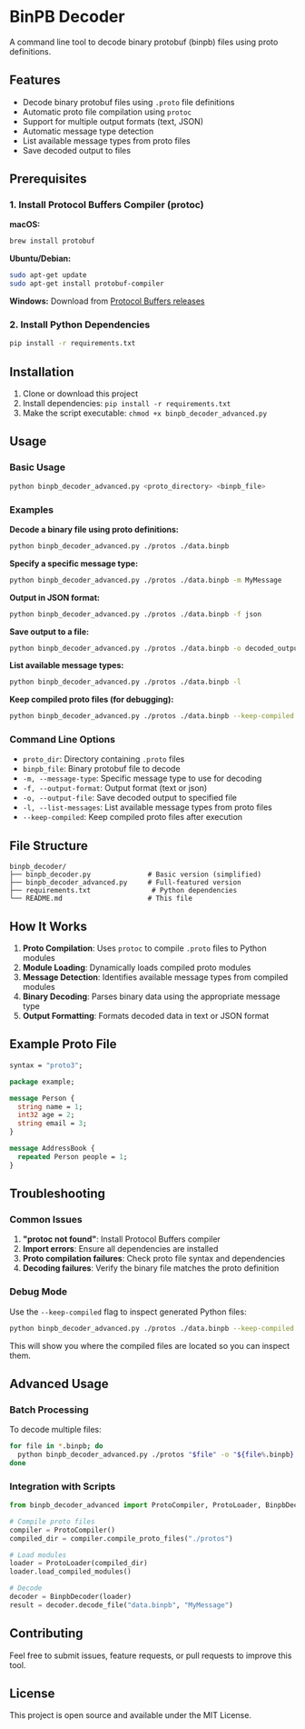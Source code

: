 # BinPB Decoder

A command line tool to decode binary protobuf (binpb) files using proto definitions.

## Features

- Decode binary protobuf files using `.proto` file definitions
- Automatic proto file compilation using `protoc`
- Support for multiple output formats (text, JSON)
- Automatic message type detection
- List available message types from proto files
- Save decoded output to files

## Prerequisites

### 1. Install Protocol Buffers Compiler (protoc)

**macOS:**
```bash
brew install protobuf
```

**Ubuntu/Debian:**
```bash
sudo apt-get update
sudo apt-get install protobuf-compiler
```

**Windows:**
Download from [Protocol Buffers releases](https://github.com/protocolbuffers/protobuf/releases)

### 2. Install Python Dependencies

```bash
pip install -r requirements.txt
```

## Installation

1. Clone or download this project
2. Install dependencies: `pip install -r requirements.txt`
3. Make the script executable: `chmod +x binpb_decoder_advanced.py`

## Usage

### Basic Usage

```bash
python binpb_decoder_advanced.py <proto_directory> <binpb_file>
```

### Examples

**Decode a binary file using proto definitions:**
```bash
python binpb_decoder_advanced.py ./protos ./data.binpb
```

**Specify a specific message type:**
```bash
python binpb_decoder_advanced.py ./protos ./data.binpb -m MyMessage
```

**Output in JSON format:**
```bash
python binpb_decoder_advanced.py ./protos ./data.binpb -f json
```

**Save output to a file:**
```bash
python binpb_decoder_advanced.py ./protos ./data.binpb -o decoded_output.txt
```

**List available message types:**
```bash
python binpb_decoder_advanced.py ./protos ./data.binpb -l
```

**Keep compiled proto files (for debugging):**
```bash
python binpb_decoder_advanced.py ./protos ./data.binpb --keep-compiled
```

### Command Line Options

- `proto_dir`: Directory containing `.proto` files
- `binpb_file`: Binary protobuf file to decode
- `-m, --message-type`: Specific message type to use for decoding
- `-f, --output-format`: Output format (text or json)
- `-o, --output-file`: Save decoded output to specified file
- `-l, --list-messages`: List available message types from proto files
- `--keep-compiled`: Keep compiled proto files after execution

## File Structure

```
binpb_decoder/
├── binpb_decoder.py              # Basic version (simplified)
├── binpb_decoder_advanced.py     # Full-featured version
├── requirements.txt               # Python dependencies
└── README.md                     # This file
```

## How It Works

1. **Proto Compilation**: Uses `protoc` to compile `.proto` files to Python modules
2. **Module Loading**: Dynamically loads compiled proto modules
3. **Message Detection**: Identifies available message types from compiled modules
4. **Binary Decoding**: Parses binary data using the appropriate message type
5. **Output Formatting**: Formats decoded data in text or JSON format

## Example Proto File

```protobuf
syntax = "proto3";

package example;

message Person {
  string name = 1;
  int32 age = 2;
  string email = 3;
}

message AddressBook {
  repeated Person people = 1;
}
```

## Troubleshooting

### Common Issues

1. **"protoc not found"**: Install Protocol Buffers compiler
2. **Import errors**: Ensure all dependencies are installed
3. **Proto compilation failures**: Check proto file syntax and dependencies
4. **Decoding failures**: Verify the binary file matches the proto definition

### Debug Mode

Use the `--keep-compiled` flag to inspect generated Python files:

```bash
python binpb_decoder_advanced.py ./protos ./data.binpb --keep-compiled
```

This will show you where the compiled files are located so you can inspect them.

## Advanced Usage

### Batch Processing

To decode multiple files:

```bash
for file in *.binpb; do
  python binpb_decoder_advanced.py ./protos "$file" -o "${file%.binpb}.decoded"
done
```

### Integration with Scripts

```python
from binpb_decoder_advanced import ProtoCompiler, ProtoLoader, BinpbDecoder

# Compile proto files
compiler = ProtoCompiler()
compiled_dir = compiler.compile_proto_files("./protos")

# Load modules
loader = ProtoLoader(compiled_dir)
loader.load_compiled_modules()

# Decode
decoder = BinpbDecoder(loader)
result = decoder.decode_file("data.binpb", "MyMessage")
```

## Contributing

Feel free to submit issues, feature requests, or pull requests to improve this tool.

## License

This project is open source and available under the MIT License.
